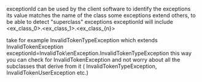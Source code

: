 exceptionId can be used by the client software to identify the exceptions  
its value matches the name of the class
some exceptions extend others, to be able to detect "superclass" exceptions
exceptionId will include <ex_class_0>.<ex_class_1>.<ex_class_{n}>

take for example InvalidTokenTypeException which extends InvalidTokenException
exceptionId=InvalidTok\enException.InvalidTokenTypeException
this way you can check for InvalidTokenException and not worry about all the subclasses that derive from it (
InvalidTokenTypeException, InvalidTokenUserException etc.)
